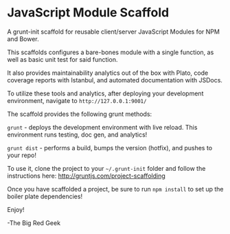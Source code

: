 JavaScript Module Scaffold
==========================

A grunt-init scaffold for reusable client/server JavaScript Modules for NPM and Bower.

This scaffolds configures a bare-bones module with a single function, as well as basic unit test for said function.

It also provides maintainability analytics out of the box with Plato, code coverage reports with Istanbul,
and automated documentation with JSDocs.

To utilize these tools and analytics, after deploying your development environment, navigate to `http://127.0.0.1:9001/`

The scaffold provides the following grunt methods:

`grunt` - deploys the development environment with live reload.  This environment runs testing, doc gen, and analytics!

`grunt dist` - performs a build, bumps the version (hotfix), and pushes to your repo!


To use it, clone the project to your `~/.grunt-init` folder and follow the instructions here:  http://gruntjs.com/project-scaffolding


Once you have scaffolded a project, be sure to run `npm install` to set up the boiler plate dependencies!

Enjoy!

-The Big Red Geek
